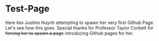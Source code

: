 # Test-Page
Here lies Justine Huynh attempting to spawn her very first Github Page. Let's see how this goes. Special thanks for Professor Taylor Corbett for ~~forcing her to spawn a page~~ introducing Github pages for her.
